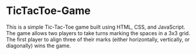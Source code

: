 # TicTacToe-Game
This is a simple Tic-Tac-Toe game built using HTML, CSS, and JavaScript. The game allows two players to take turns marking the spaces in a 3x3 grid. The first player to align three of their marks (either horizontally, vertically, or diagonally) wins the game.

